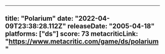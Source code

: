 
---
title: "Polarium"
date: "2022-04-09T23:38:28.112Z"
releaseDate: "2005-04-18"
platforms: ["ds"]
score: 73
metacriticLink: "https://www.metacritic.com/game/ds/polarium"
---
